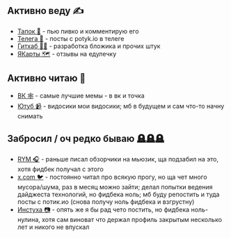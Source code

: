 ## Активно веду ✍️

- [Тапок 🍺](https://untappd.com/user/potykion) - пью пивко и комментирую его
- [Телега 📝](https://t.me/+Wech5MYNgew3MTMy) - посты с potyk.io в телеге
- [Гитхаб 🧑‍💻](https://github.com/potykion) - разработка бложика и прочих штук
- [ЯКарты 🗺️](https://yandex.ru/maps/user/potyk-io) - отзывы на едулечку

## Активно читаю 👀

- [ВК 🕸️](https://vk.com/potykion) - самые лучшие мемы - в вк и точка
- [Ютуб 📹](https://www.youtube.com/@potykion) - видосики мои видосики; мб в будущем и сам что-то начну снимать

## Забросил / оч редко бываю 🪦🪦🪦

- [RYM 🎧](https://rateyourmusic.com/~potykion) - раньше писал обзорчики на мьюзик, ща подзабил на это, хотя фидбек получал
  с этого
- [x.com 🐦](https://x.com/potykion) - постоянно читал про всякую прогу, но ща чет много мусора/шума, раз в месяц можно
  зайти; делал попытки
  ведения дайджеста технологий, но фидбека ноль; мб буду репостить и туда посты с потик.ио (снова получу ноль фидбека и
  взгрустну)
- [Инстуха 📷](https://www.instagram.com/potykion/) - опять же я бы рад чето постить, но фидбека ноль-нулина, хотя сам
  виноват что держал профиль закрытым несколько лет и никого не впускал